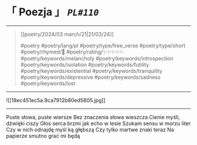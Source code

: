 # &#12300; Poezja &#12301; *`PL#110`*

---

 > [[poetry/2024/03 march/21|21/03/24]]
> 
> #poetry 
> #poetry/lang/pl
> #poetry/type/free_verse #poetry/type/short 
> #poetry/rhymed/🔴 
> #poetry/rating/✨✨✨✨✨ 
> #poetry/keywords/melancholy #poetry/keywords/introspection #poetry/keywords/isolation #poetry/keywords/futility #poetry/keywords/existential #poetry/keywords/tranquility #poetry/keywords/depressive #poetry/keywords/sadness #poetry/keywords/lost 

---

![[18ec451ec5a.9ca7912b80ed5805.jpg]]

---

Puste słowa, puste wiersze
Bez znaczenia słowa wieszcza
Cienie myśli, dźwięki ciszy
Głos serca brzmi jak echo w lesie
Szukam sensu w morzu liter
Czy w nich odnajdę myśl ką głębszą
Czy tylko martwe znaki teraz
Na papierze smutno grać mi będą